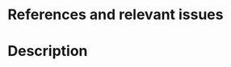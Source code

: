 # References and relevant issues
<!-- What relevant resources were used in the creation of this PR?
If this PR addresses an existing issue on the repo,
please link to that issue here as "Closes #(issue-number)". -->

# Description
<!-- What does this pull request (PR) do? Is it a new feature, a bug fix,
an improvement, or something else? Why is it necessary? If relevant, please add
a screenshot or a screen capture: "An image is worth a thousand words!" -->

<!-- Final Checklist
- My PR is the minimum possible work for the desired functionality
- I have commented my code, particularly in hard-to-understand areas
- I have made corresponding changes to docstrings and documentation
  (open a PR on the docs repository (https://github.com/napari/docs) if relevant!)
- I have added tests that prove my fix is effective or that my feature works
- If I included new strings, I have used `trans._("some string")` to make them localizable.
  (For more information see our [translations guide](https://napari.org/stable/developers/contributing/translations.html)).
-->
